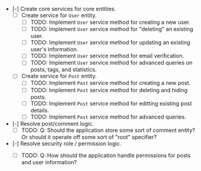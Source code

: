 * [-] Create core services for core entities.
  * [ ] Create service for `User` entity.
    * [ ] TODO: Implement `User` service method for creating a new user.
    * [ ] TODO: Implement `User` service method for "deleting" an existing user.
    * [ ] TODO: Implement `User` service method for updating an existing user's information.
    * [ ] TODO: Implement `User` service method for email verification.
    * [ ] TODO: Implement `User` service method for advanced queries on posts, tags, and statistics.
  * [ ] Create service for `Post` entity.
    * [ ] TODO: Implement `Post` service method for creating a new post.
    * [ ] TODO: Implement `Post` service method for deleting and hiding posts.
    * [ ] TODO: Implement `Post` service method for editting existing post details.
    * [ ] TODO: Implement `Post` service method for advanced queries.
* [-] Resolve post/comment logic.
  * [ ] TODO: Q: Should the application store some sort of comment entity? Or should it operate off some sort of "root" specifier?
* [-] Resolve security role / permission logic.
  * [ ] TODO: Q: How should the application handle permissions for posts and user information?

